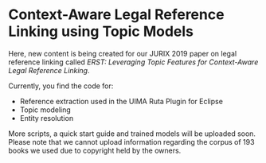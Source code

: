 # Context-Aware Legal Reference Linking using Topic Models

Here, new content is being created for our JURIX 2019 paper on legal reference linking called *ERST: Leveraging Topic Features for Context-Aware Legal Reference Linking*.

Currently, you find the code for:
* Reference extraction used in the UIMA Ruta Plugin for Eclipse 
* Topic modeling
* Entity resolution

More scripts, a quick start guide and trained models will be uploaded soon. Please note that we cannot upload information regarding the corpus of 193 books we used due to copyright held by the owners.
